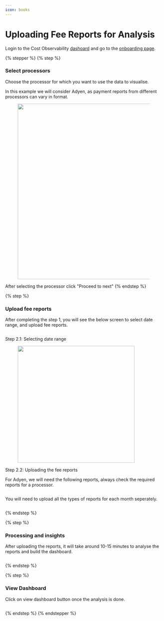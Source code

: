 ```yaml
---
icon: books
---
```


# Uploading Fee Reports for Analysis

Login to the Cost Observability [dashoard](https://hyperswitch.io/cost-observability/app/home) and go to the [onboarding page](https://hyperswitch.io/cost-observability/app/on-boarding).

{% stepper %}
{% step %}
### Select processors

Choose the processor for which you want to use the data to visualise.

In this example we will consider Adyen, as payment reports from different processors can vary in format.

<figure><img src="../../../.gitbook/assets/Screenshot 2025-07-22 at 2.32.23 PM.png" alt="" width="563"><figcaption></figcaption></figure>

After selecting the processor click "Proceed to next"
{% endstep %}

{% step %}
### Upload fee reports

After completing the step 1, you will see the below screen to select date range, and upload fee reports.

<figure><img src="../../../.gitbook/assets/Screenshot 2025-07-22 at 2.32.43 PM.png" alt=""><figcaption></figcaption></figure>

Step 2.1: Selecting date range

<figure><img src="../../../.gitbook/assets/Screenshot 2025-07-22 at 2.33.52 PM.png" alt="" width="375"><figcaption></figcaption></figure>

Step 2.2: Uploading the fee reports

For Adyen, we will need the following reports, always check the required reports for a processor.&#x20;

<figure><img src="../../../.gitbook/assets/Screenshot 2025-07-22 at 2.33.29 PM.png" alt=""><figcaption></figcaption></figure>

You will need to upload all the types of reports for each month seperately.

<figure><img src="../../../.gitbook/assets/Screenshot 2025-07-22 at 2.36.23 PM.png" alt=""><figcaption></figcaption></figure>
{% endstep %}

{% step %}
### Processing and insights

After uploading the reports, it will take around 10-15 minutes to analyse the reports and build the dashboard.

<figure><img src="../../../.gitbook/assets/Screenshot 2025-07-22 at 2.37.56 PM.png" alt=""><figcaption></figcaption></figure>
{% endstep %}

{% step %}
### View Dashboard

Click on view dashboard button once the analysis is done.

<figure><img src="../../../.gitbook/assets/Screenshot 2025-07-22 at 2.43.58 PM.png" alt=""><figcaption></figcaption></figure>
{% endstep %}
{% endstepper %}
